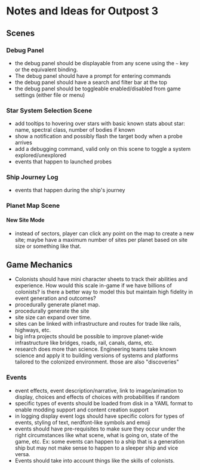 # Notes and Ideas for Outpost 3

## Scenes

### Debug Panel

- the debug panel should be displayable from any scene using the `~` key or the equivalent binding.
- The debug panel should have a prompt for entering commands
- the debug panel should have a search and filter bar at the top
- the debug panel should be toggleable enabled/disabled from game settings (either file or menu)

### Star System Selection Scene

- add tooltips to hovering over stars with basic known stats about star: name, spectral class, number of bodies if known
- show a notification and possibly flash the target body when a probe arrives
- add a debugging command, valid only on this scene to toggle a system explored/unexplored
- events that happen to launched probes

### Ship Journey Log

- events that happen during the ship's journey

### Planet Map Scene

#### New Site Mode

- instead of sectors, player can click any point on the map to create a new site; maybe have a maximum number of sites per planet based on site size or something like that.

## Game Mechanics

- Colonists should have mini character sheets to track their abilities and experience. How would this scale in-game if we have billions of colonists? is there a better way to model this but maintain high fidelity in event generation and outcomes?
- procedurally generate planet map.
- procedurally generate the site
- site size can expand over time.
- sites can be linked with infrastructure and routes for trade like rails, highways, etc.
- big infra projects should be possible to improve planet-wide infrastructure like bridges, roads, rail, canals, dams, etc.
- research does more than science. Engineering teams take known science and apply it to building versions of systems and platforms tailored to the colonized environment. those are also "discoveries"

### Events

- event effects, event description/narrative, link to image/animation to display, choices and effects of choices with probabilities if random
- specific types of events should be loaded from disk in a YAML format to enable modding support and content creation support
- in logging display event logs should have specific colors for types of events, styling of text, nerdfont-like symbols and emoji
- events should have pre-requisites to make sure they occur under the right circumstances like what scene, what is going on, state of the game, etc. Ex: some events can happen to a ship that is a generation ship but may not make sense to happen to a sleeper ship and vice versa.
- Events should take into account things like the skills of colonists. 